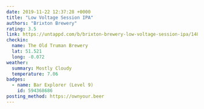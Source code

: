 ```yaml
---
date: 2019-11-22 12:37:28 +0000
title: "Low Voltage Session IPA"
authors: "Brixton Brewery"
rating: 3.5
link: https://untappd.com/b/brixton-brewery-low-voltage-session-ipa/1480512
checkin:
  name: The Old Truman Brewery
  lat: 51.521
  long: -0.072
weather:
  summary: Mostly Cloudy
  temperature: 7.06
badges:
  - name: Bar Explorer (Level 9)
    id: 594368686
posting_method: https://ownyour.beer
---
```

